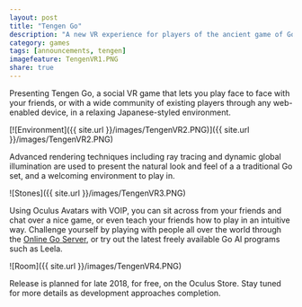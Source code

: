 ```yaml
---
layout: post
title: "Tengen Go"
description: "A new VR experience for players of the ancient game of Go."
category: games
tags: [announcements, tengen]
imagefeature: TengenVR1.PNG
share: true
---
```


Presenting Tengen Go, a social VR game that lets you play face to face with your friends, or with a wide community of existing players through any web-enabled device, in a relaxing Japanese-styled environment. 

[![Environment]({{ site.url }}/images/TengenVR2.PNG)]({{ site.url }}/images/TengenVR2.PNG)

Advanced rendering techniques including ray tracing and dynamic global illumination are used to present the natural look and feel of a a traditional Go set, and a welcoming environment to play in. 

![Stones]({{ site.url }}/images/TengenVR3.PNG)

Using Oculus Avatars with VOIP, you can sit across from your friends and chat over a nice game, or even teach your friends how to play in an intuitive way. Challenge yourself by playing with people all over the world through the [Online Go Server](https://online-go.com/), or try out the latest freely available Go AI programs such as Leela. 

![Room]({{ site.url }}/images/TengenVR4.PNG)

Release is planned for late 2018, for free, on the Oculus Store. Stay tuned for more details as development approaches completion.
